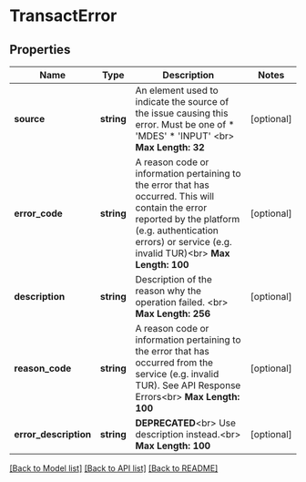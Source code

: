 # TransactError

## Properties
Name | Type | Description | Notes
------------ | ------------- | ------------- | -------------
**source** | **string** | An element used to indicate the source of the issue causing this error. Must be one of   * &#39;MDES&#39;  * &#39;INPUT&#39; &lt;br&gt; __Max Length: 32__ | [optional] 
**error_code** | **string** | A reason code or information pertaining to the error that has occurred. This will contain the error reported by the platform (e.g. authentication errors) or service (e.g. invalid TUR)&lt;br&gt; __Max Length: 100__ | [optional] 
**description** | **string** | Description of the reason why the operation failed. &lt;br&gt; __Max Length: 256__ | [optional] 
**reason_code** | **string** | A reason code or information pertaining to the error that has occurred from the service (e.g. invalid TUR). See API Response Errors&lt;br&gt; __Max Length: 100__ | [optional] 
**error_description** | **string** | __DEPRECATED__&lt;br&gt; Use description instead.&lt;br&gt; __Max Length: 100__ | [optional] 

[[Back to Model list]](../README.md#documentation-for-models) [[Back to API list]](../README.md#documentation-for-api-endpoints) [[Back to README]](../README.md)


